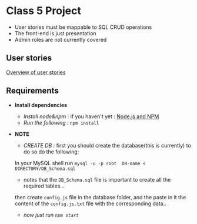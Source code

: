 # Class 5 Project

- User stories must be mappable to SQL CRUD operations
- The front-end is just presentation
- Admin roles are not currently covered

## User stories

[Overview of user stories](https://github.com/hyf-project5/super-duper-5/blob/master/README.USERSTORIES.md)

## Requirements

* **Install dependencies**
  * *Install node&npm :* if you haven't yet : [Node.js and NPM](http://nodejs.org/)
  * *Run the following :* `npm install`
* **NOTE**
  * *CREATE DB :* first you should create the database(this is currently) to do so do the following:
  

  In your MySQL shell run `mysql -u -p root  DB-name < DIRECTORY/DB_Schema.sql`
  * notes that the `DB_Schema.sql` file is important to create all the required tables...
  

  then create `config.js` file in the database folder, and the paste in it the content of
  the `config.js.txt` file with the corresponding data..


  * *now just run `npm start`*
